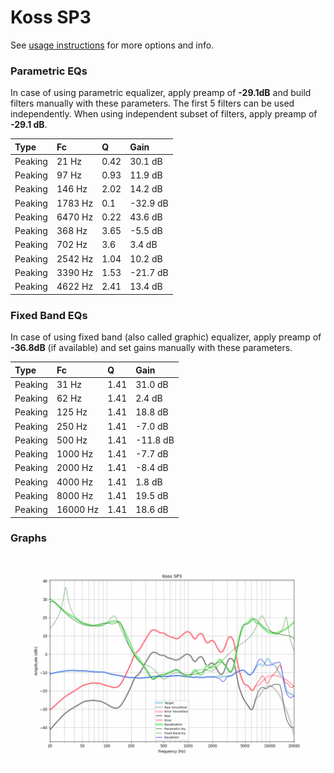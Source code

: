 # Koss SP3
See [usage instructions](https://github.com/jaakkopasanen/AutoEq#usage) for more options and info.

### Parametric EQs
In case of using parametric equalizer, apply preamp of **-29.1dB** and build filters manually
with these parameters. The first 5 filters can be used independently.
When using independent subset of filters, apply preamp of **-29.1 dB**.

| Type    | Fc      |    Q | Gain     |
|:--------|:--------|:-----|:---------|
| Peaking | 21 Hz   | 0.42 | 30.1 dB  |
| Peaking | 97 Hz   | 0.93 | 11.9 dB  |
| Peaking | 146 Hz  | 2.02 | 14.2 dB  |
| Peaking | 1783 Hz | 0.1  | -32.9 dB |
| Peaking | 6470 Hz | 0.22 | 43.6 dB  |
| Peaking | 368 Hz  | 3.65 | -5.5 dB  |
| Peaking | 702 Hz  | 3.6  | 3.4 dB   |
| Peaking | 2542 Hz | 1.04 | 10.2 dB  |
| Peaking | 3390 Hz | 1.53 | -21.7 dB |
| Peaking | 4622 Hz | 2.41 | 13.4 dB  |

### Fixed Band EQs
In case of using fixed band (also called graphic) equalizer, apply preamp of **-36.8dB**
(if available) and set gains manually with these parameters.

| Type    | Fc       |    Q | Gain     |
|:--------|:---------|:-----|:---------|
| Peaking | 31 Hz    | 1.41 | 31.0 dB  |
| Peaking | 62 Hz    | 1.41 | 2.4 dB   |
| Peaking | 125 Hz   | 1.41 | 18.8 dB  |
| Peaking | 250 Hz   | 1.41 | -7.0 dB  |
| Peaking | 500 Hz   | 1.41 | -11.8 dB |
| Peaking | 1000 Hz  | 1.41 | -7.7 dB  |
| Peaking | 2000 Hz  | 1.41 | -8.4 dB  |
| Peaking | 4000 Hz  | 1.41 | 1.8 dB   |
| Peaking | 8000 Hz  | 1.41 | 19.5 dB  |
| Peaking | 16000 Hz | 1.41 | 18.6 dB  |

### Graphs
![](./Koss%20SP3.png)